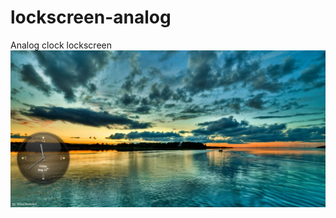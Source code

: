 # lockscreen-analog
Analog clock lockscreen
<picture>
  <img alt="G-Mail" src="preview.png" width="800">
</picture> <br>
